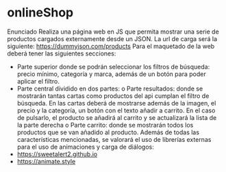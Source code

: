# onlineShop

Enunciado
Realiza una página web en JS que permita mostrar una serie de productos cargados
externamente desde un JSON. La url de carga será la siguiente:
https://dummyjson.com/products
Para el maquetado de la web deberá tener las siguientes secciones:
- Parte superior donde se podrán seleccionar los filtros de búsqueda: precio mínimo,
categoría y marca, además de un botón para poder aplicar el filtro.
- Parte central dividido en dos partes:
o Parte resultados: donde se mostrarán tantas cartas como productos del api
cumplan el filtro de búsqueda. En las cartas deberá de mostrarse además de la
imagen, el precio y la categoría, un botón con el texto añadir a carrito. En el caso
de pulsarlo, el producto se añadirá al carrito y se actualizará la lista de la parte
derecha
o Parte carrito: donde se mostrarán todos los productos que se van añadido al
producto.
Además de todas las características mencionadas, se valorará el uso de librerías externas para
el uso de animaciones y carga de diálogos:
- https://sweetalert2.github.io
- https://animate.style
